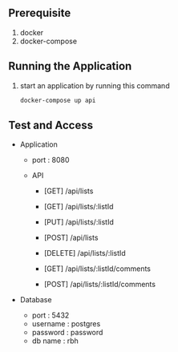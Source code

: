 
## Prerequisite
1. docker
2. docker-compose

## Running the Application

1. start an application by running this command

   ```bash
   docker-compose up api
## Test and Access
-  Application 
    - port : 8080
    
    - API
    
        - [GET] /api/lists

        -  [GET] /api/lists/:listId

        -  [PUT] /api/lists/:listId

        -  [POST] /api/lists

        -  [DELETE] /api/lists/:listId

        -  [GET] /api/lists/:listId/comments

        -  [POST] /api/lists/:listId/comments

-  Database
    - port : 5432
    - username : postgres
    - password : password
    - db name : rbh
    